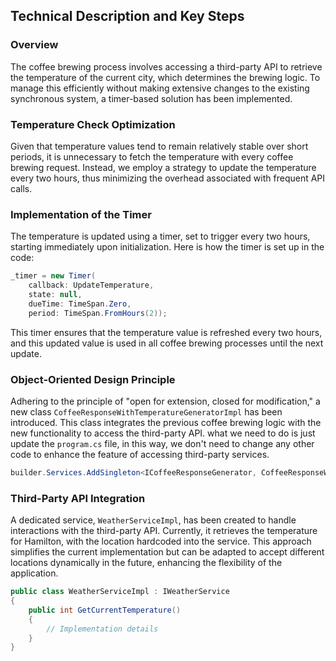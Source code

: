 ## Technical Description and Key Steps

### Overview

The coffee brewing process involves accessing a third-party API to retrieve the temperature of the current city, which determines the brewing logic. To manage this efficiently without making extensive changes to the existing synchronous system, a timer-based solution has been implemented.

### Temperature Check Optimization

Given that temperature values tend to remain relatively stable over short periods, it is unnecessary to fetch the temperature with every coffee brewing request. Instead, we employ a strategy to update the temperature every two hours, thus minimizing the overhead associated with frequent API calls.

### Implementation of the Timer

The temperature is updated using a timer, set to trigger every two hours, starting immediately upon initialization. Here is how the timer is set up in the code:

```C#
_timer = new Timer(
    callback: UpdateTemperature,
    state: null,
    dueTime: TimeSpan.Zero,
    period: TimeSpan.FromHours(2));
```

This timer ensures that the temperature value is refreshed every two hours, and this updated value is used in all coffee brewing processes until the next update.

### Object-Oriented Design Principle

Adhering to the principle of "open for extension, closed for modification," a new class `CoffeeResponseWithTemperatureGeneratorImpl` has been introduced. This class integrates the previous coffee brewing logic with the new functionality to access the third-party API. what we need to do is just update the `program.cs` file, in this way, we don't need to change any other code to enhance the feature of accessing third-party services.

```C#
builder.Services.AddSingleton<ICoffeeResponseGenerator, CoffeeResponseWithTemptureGeneratorImpl>();
```

### Third-Party API Integration

A dedicated service, `WeatherServiceImpl`, has been created to handle interactions with the third-party API. Currently, it retrieves the temperature for Hamilton, with the location hardcoded into the service. This approach simplifies the current implementation but can be adapted to accept different locations dynamically in the future, enhancing the flexibility of the application.

```C#
public class WeatherServiceImpl : IWeatherService
{
    public int GetCurrentTemperature()
    {
        // Implementation details
    }
}
```

